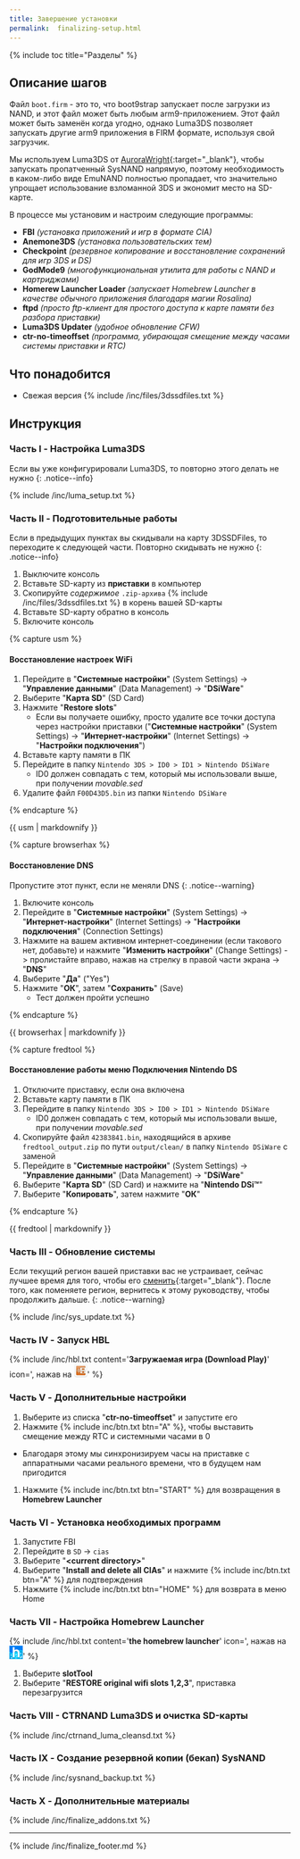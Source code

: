 ```yaml
---
title: Завершение установки
permalink:  finalizing-setup.html
---
```


{% include toc title="Разделы" %}

## Описание шагов

Файл `boot.firm` - это то, что boot9strap запускает после загрузки из NAND, и этот файл может быть любым arm9-приложением. Этот файл может быть заменён когда угодно, однако Luma3DS позволяет запускать другие arm9 приложения в FIRM формате, используя свой загрузчик.

Мы используем Luma3DS от [AuroraWright](https://github.com/AuroraWright/){:target="_blank"}, чтобы запускать пропатченный SysNAND напрямую, поэтому необходимость в каком-либо виде EmuNAND полностью пропадает, что значительно упрощает использование взломанной 3DS и экономит место на SD-карте.

В процессе мы установим и настроим следующие программы:    

+ **FBI** *(установка	 приложений и игр в формате CIA)*
+ **Anemone3DS** *(установка пользовательских тем)*
+ **Checkpoint** *(резервное копирование и восстановление сохранений для игр 3DS и DS)*
+ **GodMode9** *(многофункциональная утилита для работы с NAND и картриджами)*
+ **Homerew Launcher Loader** *(запускает Homebrew Launcher в качестве обычного приложения благодаря магии Rosalina)*
+ **ftpd** *(просто ftp-клиент для простого доступа к карте памяти без разбора приставки)*
+ **Luma3DS Updater** *(удобное обновление CFW)*
+ **ctr-no-timeoffset** *(программа, убирающая смещение между часами системы приставки и RTC)*

## Что понадобится

* Свежая версия {% include /inc/files/3dssdfiles.txt %}

## Инструкция

### Часть I - Настройка Luma3DS

Если вы уже конфигурировали Luma3DS, то повторно этого делать не нужно
{: .notice--info}

{% include /inc/luma_setup.txt %}

### Часть II - Подготовительные работы

Если в предыдущих пунктах вы скидывали на карту 3DSSDFiles, то переходите к следующей части. Повторно скидывать не нужно
{: .notice--info}

1. Выключите консоль
1. Вставьте SD-карту из **приставки** в компьютер
1. Скопируйте _содержимое_ `.zip-архива` {% include /inc/files/3dssdfiles.txt %} в корень вашей SD-карты
1. Вставьте SD-карту обратно в консоль
1. Включите консоль

{% capture usm %}

#### Восстановление настроек WiFi

1. Перейдите в "**Системные настройки**" (System Settings) -> "**Управление данными**" (Data Management) -> "**DSiWare**"
1. Выберите "**Карта SD**" (SD Card)
1. Нажмите "**Restore slots**"
	 * Если вы получаете ошибку, просто удалите все точки доступа через настройки приставки ("**Системные настройки**" (System Settings) -> "**Интернет-настройки**" (Internet Settings) -> "**Настройки подключения**")
1. Вставьте карту памяти в ПК 
1. Перейдите в папку `Nintendo 3DS > ID0 > ID1 > Nintendo DSiWare`
    * ID0 должен совпадать с тем, который мы использовали выше, при получении *movable.sed*
1. Удалите файл `F00D43D5.bin` из папки `Nintendo DSiWare`

{% endcapture %}
<div class="hidden" id="usm">{{ usm | markdownify }}</div>

{% capture browserhax %}

#### Восстановление DNS

Пропустите этот пункт, если не меняли DNS
{: .notice--warning}

1. Включите консоль
1. Перейдите в "**Системные настройки**" (System Settings) -> "**Интернет-настройки**" (Internet Settings) -> "**Настройки подключения**" (Connection Settings)
1. Нажмите на вашем активном интернет-соединении (если такового нет, добавьте) и нажмите "**Изменить настройки**" (Change Settings) -> пролистайте вправо, нажав на стрелку в правой части экрана -> "**DNS**"
1. Выберите "**Да**" ("Yes")
1. Нажмите "**ОК**", затем "**Сохранить**" (Save)
	* Тест должен пройти успешно

{% endcapture %}
<div class="hidden" id="browserhax">{{ browserhax | markdownify }}</div>

{% capture fredtool %}

#### Восстановление работы меню Подключения Nintendo DS

1. Отключите приставку, если она включена
1. Вставьте карту памяти в ПК 
1. Перейдите в папку `Nintendo 3DS > ID0 > ID1 > Nintendo DSiWare`
    * ID0 должен совпадать с тем, который мы использовали выше, при получении *movable.sed*
1. Скопируйте файл `42383841.bin`, находящийся в архиве `fredtool_output.zip` по пути `output/clean/` в папку `Nintendo DSiWare` с заменой
1. Перейдите в "**Системные настройки**" (System Settings) -> "**Управление данными**" (Data Management) -> "**DSiWare**"
1. Выберите "**Карта SD**" (SD Card) и нажмите на "**Nintendo DSi™**"
1. Выберите "**Копировать**", затем нажмите "**ОК**"

{% endcapture %}
<div class="hidden" id="fredtool">{{ fredtool | markdownify }}</div>

### Часть III - Обновление системы

Если текущий регион вашей приставки вас не устраивает, сейчас лучшее время для того, чтобы его [сменить](region-changing){:target="_blank"}. После того, как поменяете регион, вернитесь к этому руководству, чтобы продолжить дальше.
{: .notice--warning}

{% include /inc/sys_update.txt %}

### Часть IV - Запуск HBL

{% include /inc/hbl.txt content='**Загружаемая игра (Download Play)**' icon=', нажав на <img src="/images/icons/download-play-icon.png" alt="соответствующую иконку" height="24px" width="24px">' %}

### Часть V - Дополнительные настройки

1. Выберите из списка "**ctr-no-timeoffset**" и запустите его
1. Нажмите {% include inc/btn.txt btn="A" %}, чтобы выставить смещение между RTC и системными часами в 0
  + Благодаря этому мы синхронизируем часы на приставке с аппаратными часами реального времени, что в будущем нам пригодится
1. Нажмите {% include inc/btn.txt btn="START" %} для возвращения в **Homebrew Launcher**

### Часть VI - Установка необходимых программ

1. Запустите FBI
1. Перейдите в `SD` -> `cias`
1. Выберите "**\<current directory>**"
1. Выберите "**Install and delete all CIAs**" и нажмите {% include inc/btn.txt btn="A" %} для подтверждения
1. Нажмите {% include inc/btn.txt btn="HOME" %} для возврата в меню Home

### Часть VII - Настройка Homebrew Launcher

{% include /inc/hbl.txt content='**the homebrew launcher**' icon=', нажав на <img src="/images/icons/hbl-icon.png" alt="соответствующую иконку" height="24px" width="24px">' %}
1. Выберите **slotTool**
1. Выберите "**RESTORE original wifi slots 1,2,3**", приставка перезагрузится

### Часть VIII - CTRNAND Luma3DS и очистка SD-карты 

{% include /inc/ctrnand_luma_cleansd.txt %}

### Часть IX - Создание резервной копии (бекап) SysNAND

{% include /inc/sysnand_backup.txt %}

### Часть X - Дополнительные материалы

{% include /inc/finalize_addons.txt %}

___

{% include /inc/finalize_footer.md %}

<script>
	bh = localStorage.getItem('browserhax')
	ft = localStorage.getItem('fredtool')
	usm = localStorage.getItem('usm')

	if (bh == "1") {
		document.querySelector('#browserhax').classList.remove("hidden")
	}

	if (ft == "1") {
		document.querySelector('#fredtool').classList.remove("hidden")
	}

	if (usm == "1") {
		document.querySelector('#usm').classList.remove("hidden")
	}

	localStorage.clear();
</script>

